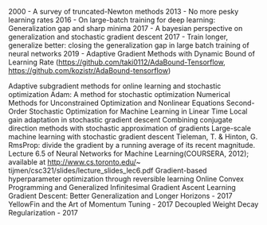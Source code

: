 2000 - A survey of truncated-Newton methods
2013 - No more pesky learning rates
2016 - On large-batch training for deep learning: Generalization gap and sharp minima
2017 - A bayesian perspective on generalization and stochastic gradient descent
2017 - Train longer, generalize better: closing the generalization gap in large batch training of neural networks
2019 - Adaptive Gradient Methods with Dynamic Bound of Learning Rate
    (https://github.com/taki0112/AdaBound-Tensorflow, 
    https://github.com/kozistr/AdaBound-tensorflow)

Adaptive subgradient methods for online learning and stochastic optimization
Adam: A method for stochastic optimization
Numerical Methods for Unconstrained Optimization and Nonlinear Equations
Second-Order Stochastic Optimization for Machine Learning in Linear Time
Local gain adaptation in stochastic gradient descent
Combining conjugate direction methods with stochastic approximation of gradients
Large-scale machine learning with stochastic gradient descent
Tieleman, T. & Hinton, G. RmsProp: divide the gradient by a running average of its recent magnitude. Lecture 6.5 of Neural Networks for Machine Learning(COURSERA, 2012); available at http://www.cs.toronto.edu/~ tijmen/csc321/slides/lecture_slides_lec6.pdf
Gradient-based hyperparameter optimization through reversible learning
Online Convex Programming and Generalized Infinitesimal Gradient Ascent
Learning Gradient Descent: Better Generalization and Longer Horizons - 2017
YellowFin and the Art of Momentum Tuning - 2017
Decoupled Weight Decay Regularization - 2017